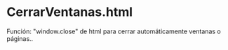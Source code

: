 # CerrarVentanas.html
Función: "window.close" de html para cerrar automáticamente ventanas o páginas..
